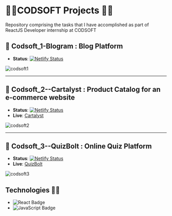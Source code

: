 # 🚀🌟CODSOFT Projects 🌟🚀
Repository comprising the tasks that I have accomplished as part of  ReactJS Developer internship at CODSOFT
## 🎐 Codsoft_1-Blogram : Blog Platform
- **Status**: [![Netlify Status](https://api.netlify.com/api/v1/badges/d068a5b3-f8b3-4d20-a87c-bf5640b95a69/deploy-status?branch=main)](https://app.netlify.com/sites/blogramm/deploys) 

![codsoft1](https://github.com/user-attachments/assets/47d3840d-dc69-4cd8-a765-67140f895ddb)

--- 

## 🎐 Codsoft_2--Cartalyst : Product Catalog for an e-commerce website
- **Status**: [![Netlify Status](https://api.netlify.com/api/v1/badges/2fa7a806-dcea-4c79-a79c-224dc1eb9089/deploy-status?branch=main)](https://app.netlify.com/sites/cartalyst/deploys)
- **Live**: [Cartalyst](https://cartalyst.netlify.app/)

![codsoft2](https://github.com/user-attachments/assets/25e6c2c6-d792-4c57-ba58-836b3c4e0282)

---

##  🎐 Codsoft_3--QuizBolt : Online Quiz Platform
- **Status**: [![Netlify Status](https://api.netlify.com/api/v1/badges/6ecd0549-4d16-49f2-a510-8a441da2ddec/deploy-status?branch=main)](https://app.netlify.com/sites/quizboltt/deploys)
- **Live**: [QuizBolt](https://quizboltt.netlify.app/)

![codsoft3](https://github.com/user-attachments/assets/e6d08839-64fc-4984-9ad0-c63f05565825)


## Technologies 👩‍💻
- ![React Badge](https://img.shields.io/badge/React-20232A?style=for-the-badge&logo=react&logoColor=61DAFB)
- ![JavaScript Badge](https://img.shields.io/badge/JavaScript-F7DF1E?style=for-the-badge&logo=javascript&logoColor=black)
